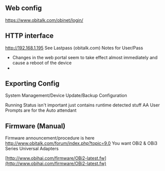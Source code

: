 ## Web config
https://www.obitalk.com/obinet/login/

## HTTP interface
http://192.168.1.195
See Lastpass (obitalk.com) Notes for User/Pass

* Changes in the web portal seem to take effect almost immediately and cause a reboot of the device
* 
## Exporting Config
System Management/Device Update/Backup Configuration

Running Status isn't important just contains runtime detected stuff
AA User Prompts are for the Auto attendant

## Firmware (Manual)
Firmware announcement/procedure is here
http://www.obitalk.com/forum/index.php?topic=9.0
You want OBi2 & OBi3 Series Universal Adapters

[http://www.obihai.com/firmware/OBi2-latest.fw](http://www.obihai.com/firmware/OBi2-latest.fw)


<!--stackedit_data:
eyJoaXN0b3J5IjpbLTE4OTIxMDc3MDksLTE0NTExNjc4MTMsMT
cxOTczMTIxMywtMTUyNDQ1ODE1Ml19
-->